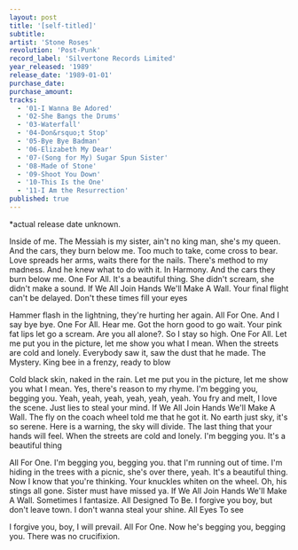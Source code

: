 ```yaml
---
layout: post
title: '[self-titled]'
subtitle: 
artist: 'Stone Roses'
revolution: 'Post-Punk'
record_label: 'Silvertone Records Limited'
year_released: '1989'
release_date: '1989-01-01'
purchase_date: 
purchase_amount: 
tracks:
  - '01-I Wanna Be Adored'
  - '02-She Bangs the Drums'
  - '03-Waterfall'
  - '04-Don&rsquo;t Stop'
  - '05-Bye Bye Badman'
  - '06-Elizabeth My Dear'
  - '07-(Song for My) Sugar Spun Sister'
  - '08-Made of Stone'
  - '09-Shoot You Down'
  - '10-This Is the One'
  - '11-I Am the Resurrection'
published: true
---
```

*actual release date unknown.

Inside of me. The Messiah is my sister, ain't no king man, she's my queen. And the cars, they burn below me. Too much to take, come cross to bear. Love spreads her arms, waits there for the nails. There's method to my madness. And he knew what to do with it. In Harmony. And the cars they burn below me. One For All. It's a beautiful thing. She didn't scream, she didn't make a sound. If We All Join Hands We'll Make A Wall. Your final flight can't be delayed. Don't these times fill your eyes

Hammer flash in the lightning, they're hurting her again. All For One. And I say bye bye. One For All. Hear me. Got the horn good to go wait. Your pink fat lips let go a scream. Are you all alone?. So I stay so high. One For All. Let me put you in the picture, let me show you what I mean. When the streets are cold and lonely. Everybody saw it, saw the dust that he made. The Mystery. King bee in a frenzy, ready to blow

Cold black skin, naked in the rain. Let me put you in the picture, let me show you what I mean. Yes, there's reason to my rhyme. I'm begging you, begging you. Yeah, yeah, yeah, yeah, yeah, yeah. You fry and melt, I love the scene. Just lies to steal your mind. If We All Join Hands We'll Make A Wall. The fly on the coach wheel told me that he got it. No earth just sky, it's so serene. Here is a warning, the sky will divide. The last thing that your hands will feel. When the streets are cold and lonely. I'm begging you. It's a beautiful thing

All For One. I'm begging you, begging you. that I'm running out of time. I'm hiding in the trees with a picnic, she's over there, yeah. It's a beautiful thing. Now I know that you're thinking. Your knuckles whiten on the wheel. Oh, his stings all gone. Sister must have missed ya. If We All Join Hands We'll Make A Wall. Sometimes I fantasize. All Designed To Be. I forgive you boy, but don't leave town. I don't wanna steal your shine. All Eyes To see

I forgive you, boy, I will prevail. All For One. Now he's begging you, begging you. There was no crucifixion.